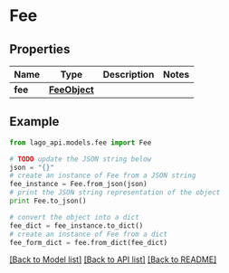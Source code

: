 # Fee


## Properties

Name | Type | Description | Notes
------------ | ------------- | ------------- | -------------
**fee** | [**FeeObject**](FeeObject.md) |  | 

## Example

```python
from lago_api.models.fee import Fee

# TODO update the JSON string below
json = "{}"
# create an instance of Fee from a JSON string
fee_instance = Fee.from_json(json)
# print the JSON string representation of the object
print Fee.to_json()

# convert the object into a dict
fee_dict = fee_instance.to_dict()
# create an instance of Fee from a dict
fee_form_dict = fee.from_dict(fee_dict)
```
[[Back to Model list]](../README.md#documentation-for-models) [[Back to API list]](../README.md#documentation-for-api-endpoints) [[Back to README]](../README.md)


